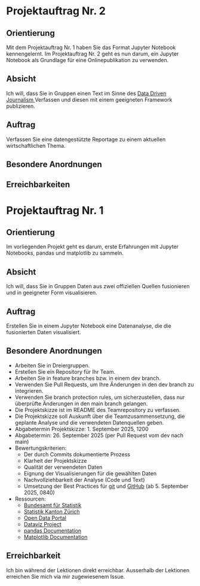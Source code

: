 # Projektauftrag Nr. 2

## Orientierung

Mit dem Projektauftrag Nr. 1 haben Sie das Format Jupyter Notebook
kennengelernt. Im Projektauftrag Nr. 2 geht es nun darum, ein Jupyter
Notebook als Grundlage für eine Onlinepublikation zu verwenden.

## Absicht

Ich will, dass Sie in Gruppen einen Text im Sinne des 
<a href="https://de.wikipedia.org/wiki/Datenjournalismus" target="_blank">
Data Driven Journalism
</a>
Verfassen und diesen mit einem geeigneten Framework publizieren.

## Auftrag

Verfassen Sie eine datengestützte Reportage zu einem aktuellen
wirtschaftlichen Thema.

## Besondere Anordnungen

## Erreichbarkeiten

# Projektauftrag Nr. 1

## Orientierung

Im vorliegenden Projekt geht es darum, erste Erfahrungen mit Jupyter
Notebooks, pandas und matplotlib zu sammeln.

## Absicht

Ich will, dass Sie in Gruppen Daten aus zwei offiziellen Quellen
fusionieren und in geeigneter Form visualisieren.

## Auftrag

Erstellen Sie in einem Jupyter Notebook eine Datenanalyse, die die
fusionierten Daten visualisiert.

## Besondere Anordnungen

* Arbeiten Sie in Dreiergruppen.
* Erstellen Sie ein Repository für Ihr Team.
* Arbeiten Sie in feature branches bzw. in einem dev branch.
* Verwenden Sie Pull Requests, um Ihre Änderungen in den dev branch zu
  integrieren. 
* Verwenden Sie branch protection rules, um sicherzustellen, dass nur
  überprüfte Änderungen in den main branch gelangen.
* Die Projektskizze ist im README des Teamrepository zu verfassen.
* Die Projektskizze soll Auskunft über die Teamzusammensetzung, die
  geplante Analyse und die verwendeten Datenquellen geben.
* Abgabetermin Projektskizze: 1. September 2025, 1200
* Abgabetermin: 26. September 2025 (per Pull Request vom dev nach main)
* Bewertungskriterien: 
  * Der durch Commits dokumentierte Prozess
  * Klarheit der Projektskizze
  * Qualität der verwendeten Daten
  * Eignung der Visualisierungen für die gewählten Daten
  * Nachvollziehbarkeit der Analyse (Code und Text)
  * Umsetzung der Best Practices für 
    <a href="https://www.w3schools.com/git/git_best_practices.asp?remote=github" target="_blank">git</a> und
    <a href="https://docs.github.com/en/repositories/creating-and-managing-repositories/best-practices-for-repositories" target="_blank">GitHub</a>
    (ab 5. September 2025, 0840)
* Ressourcen:
  * [Bundesamt für Statistik](https://www.bfs.admin.ch)
  * [Statistik Kanton Zürich](https://www.zh.ch/de/direktion-der-justiz-und-des-innern/statistisches-amt.html)
  * [Open Data Portal](https://opendata.swiss)
  * [Dataviz Project](https://datavizproject.com)
  * [pandas Documentation](https://pandas.pydata.org/docs/)
  * [Matplotlib Documentation](https://matplotlib.org/stable/contents.html)

## Erreichbarkeit

Ich bin während der Lektionen direkt erreichbar. Ausserhalb der
Lektionen erreichen Sie mich via mir zugewiesenem Issue.
